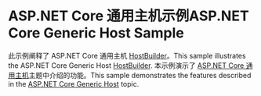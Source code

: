 # <a name="aspnet-core-generic-host-sample"></a><span data-ttu-id="d70f7-101">ASP.NET Core 通用主机示例</span><span class="sxs-lookup"><span data-stu-id="d70f7-101">ASP.NET Core Generic Host Sample</span></span>

<span data-ttu-id="d70f7-102">此示例阐释了 ASP.NET Core 通用主机 [HostBuilder](https://docs.microsoft.com/dotnet/api/microsoft.extensions.hosting.ihostedservice)。</span><span class="sxs-lookup"><span data-stu-id="d70f7-102">This sample illustrates the ASP.NET Core Generic Host [HostBuilder](https://docs.microsoft.com/dotnet/api/microsoft.extensions.hosting.ihostedservice).</span></span> <span data-ttu-id="d70f7-103">本示例演示了 [ASP.NET Core 通用主机](https://docs.microsoft.com/aspnet/core/fundamentals/host/generic-host)主题中介绍的功能。</span><span class="sxs-lookup"><span data-stu-id="d70f7-103">This sample demonstrates the features described in the [ASP.NET Core Generic Host](https://docs.microsoft.com/aspnet/core/fundamentals/host/generic-host) topic.</span></span>
